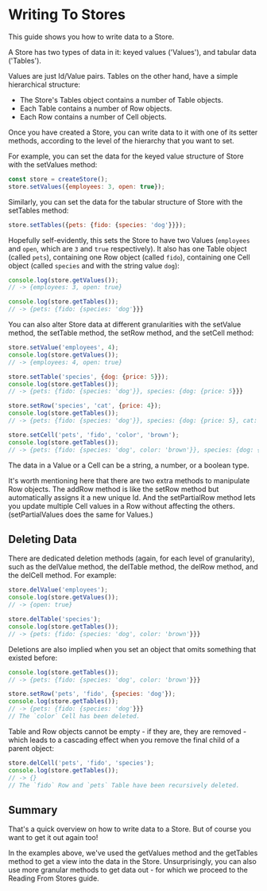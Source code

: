 # Writing To Stores

This guide shows you how to write data to a Store.

A Store has two types of data in it: keyed values ('Values'), and tabular data
('Tables').

Values are just Id/Value pairs. Tables on the other hand, have a simple
hierarchical structure:

- The Store's Tables object contains a number of Table objects.
- Each Table contains a number of Row objects.
- Each Row contains a number of Cell objects.

Once you have created a Store, you can write data to it with one of its setter
methods, according to the level of the hierarchy that you want to set.

For example, you can set the data for the keyed value structure of Store with the setValues
method:

```js
const store = createStore();
store.setValues({employees: 3, open: true});
```

Similarly, you can set the data for the tabular structure of Store with the setTables
method:

```js
store.setTables({pets: {fido: {species: 'dog'}}});
```

Hopefully self-evidently, this sets the Store to have two Values (`employees`
and `open`, which are `3` and `true` respectively). It also has one Table object
(called `pets`), containing one Row object (called `fido`), containing one Cell
object (called `species` and with the string value `dog`):

```js
console.log(store.getValues());
// -> {employees: 3, open: true}

console.log(store.getTables());
// -> {pets: {fido: {species: 'dog'}}}
```

You can also alter Store data at different granularities with the setValue
method, the setTable method, the setRow method, and the setCell method:

```js
store.setValue('employees', 4);
console.log(store.getValues());
// -> {employees: 4, open: true}

store.setTable('species', {dog: {price: 5}});
console.log(store.getTables());
// -> {pets: {fido: {species: 'dog'}}, species: {dog: {price: 5}}}

store.setRow('species', 'cat', {price: 4});
console.log(store.getTables());
// -> {pets: {fido: {species: 'dog'}}, species: {dog: {price: 5}, cat: {price: 4}}}

store.setCell('pets', 'fido', 'color', 'brown');
console.log(store.getTables());
// -> {pets: {fido: {species: 'dog', color: 'brown'}}, species: {dog: {price: 5}, cat: {price: 4}}}
```

The data in a Value or a Cell can be a string, a number, or a boolean type.

It's worth mentioning here that there are two extra methods to manipulate Row
objects. The addRow method is like the setRow method but automatically assigns
it a new unique Id. And the setPartialRow method lets you update multiple Cell
values in a Row without affecting the others. (setPartialValues does the same
for Values.)

## Deleting Data

There are dedicated deletion methods (again, for each level of granularity),
such as the delValue method, the delTable method, the delRow method, and the
delCell method. For example:

```js
store.delValue('employees');
console.log(store.getValues());
// -> {open: true}

store.delTable('species');
console.log(store.getTables());
// -> {pets: {fido: {species: 'dog', color: 'brown'}}}
```

Deletions are also implied when you set an object that omits something that
existed before:

```js
console.log(store.getTables());
// -> {pets: {fido: {species: 'dog', color: 'brown'}}}

store.setRow('pets', 'fido', {species: 'dog'});
console.log(store.getTables());
// -> {pets: {fido: {species: 'dog'}}}
// The `color` Cell has been deleted.
```

Table and Row objects cannot be empty - if they are, they are removed - which
leads to a cascading effect when you remove the final child of a parent object:

```js
store.delCell('pets', 'fido', 'species');
console.log(store.getTables());
// -> {}
// The `fido` Row and `pets` Table have been recursively deleted.
```

## Summary

That's a quick overview on how to write data to a Store. But of course you want
to get it out again too!

In the examples above, we've used the getValues method and the getTables method
to get a view into the data in the Store. Unsurprisingly, you can also use more
granular methods to get data out - for which we proceed to the Reading From
Stores guide.
